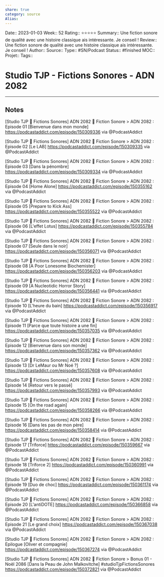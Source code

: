 ```yaml
---
share: true 
category: source
Alias:
---
```

Date:: 2023-01-03
Week:: 52
Rating:: ⭐⭐⭐⭐⭐
Summary:: Une fiction sonore de qualité avec une histoire classique ais intéressante. Je conseil !
Review:: Une fiction sonore de qualité avec une histoire classique ais intéressante. Je conseil !
Author::
Source:: 
Type:: #SN/Podcast 
Status:: #finished 
MOC::
Projet:: 
Tags:: 

# Studio TJP - Fictions Sonores - ADN 2082


***

## Notes


[Studio TJP 💊 Fictions Sonores] ADN 2082 🧬 Fiction Sonore > ADN 2082 : Episode 01 [Bienvenue dans mon monde] 
https://podcastaddict.com/episode/150309336 via @PodcastAddict

[Studio TJP 💊 Fictions Sonores] ADN 2082 🧬 Fiction Sonore > ADN 2082 : Episode 02 [Le LAB] 
https://podcastaddict.com/episode/150309335 via @PodcastAddict

[Studio TJP 💊 Fictions Sonores] ADN 2082 🧬 Fiction Sonore > ADN 2082 : Episode 03 [Dans la pénombre] 
https://podcastaddict.com/episode/150309334 via @PodcastAddict

[Studio TJP 💊 Fictions Sonores] ADN 2082 🧬 Fiction Sonore > ADN 2082 : Episode 04 [Home Alone] 
https://podcastaddict.com/episode/150355162 via @PodcastAddict

[Studio TJP 💊 Fictions Sonores] ADN 2082 🧬 Fiction Sonore > ADN 2082 : Episode 05 [Prepare to Kick Ass] 
https://podcastaddict.com/episode/150355522 via @PodcastAddict

[Studio TJP 💊 Fictions Sonores] ADN 2082 🧬 Fiction Sonore > ADN 2082 : Episode 06 [L'effet Lotus] 
https://podcastaddict.com/episode/150355784 via @PodcastAddict

[Studio TJP 💊 Fictions Sonores] ADN 2082 🧬 Fiction Sonore > ADN 2082 : Episode 07 [Seule dans le noir] 
https://podcastaddict.com/episode/150356071 via @PodcastAddict

[Studio TJP 💊 Fictions Sonores] ADN 2082 🧬 Fiction Sonore > ADN 2082 : Episode 08 [A Poor Lonesome Biochemister] 
https://podcastaddict.com/episode/150356203 via @PodcastAddict

[Studio TJP 💊 Fictions Sonores] ADN 2082 🧬 Fiction Sonore > ADN 2082 : Episode 09 [A Nucleotidic Horror Story] 
https://podcastaddict.com/episode/150356441 via @PodcastAddict

[Studio TJP 💊 Fictions Sonores] ADN 2082 🧬 Fiction Sonore > ADN 2082 : Episode 10 [L'heure du bain] 
https://podcastaddict.com/episode/150356917 via @PodcastAddict


[Studio TJP 💊 Fictions Sonores] ADN 2082 🧬 Fiction Sonore > ADN 2082 : Episode 11 [Parce que toute histoire a une fin] 
https://podcastaddict.com/episode/150357035 via @PodcastAddict

[Studio TJP 💊 Fictions Sonores] ADN 2082 🧬 Fiction Sonore > ADN 2082 : Episode 12 [Bienvenue dans son monde] 
https://podcastaddict.com/episode/150357362 via @PodcastAddict

[Studio TJP 💊 Fictions Sonores] ADN 2082 🧬 Fiction Sonore > ADN 2082 : Episode 13 [Dr LeMaur ou Mr Noé ?] 
https://podcastaddict.com/episode/150357608 via @PodcastAddict

[Studio TJP 💊 Fictions Sonores] ADN 2082 🧬 Fiction Sonore > ADN 2082 : Episode 14 [Retour vers le passé] 
https://podcastaddict.com/episode/150357993 via @PodcastAddict

[Studio TJP 💊 Fictions Sonores] ADN 2082 🧬 Fiction Sonore > ADN 2082 : Episode 15 [On the road again] 
https://podcastaddict.com/episode/150358266 via @PodcastAddict

[Studio TJP 💊 Fictions Sonores] ADN 2082 🧬 Fiction Sonore > ADN 2082 : Episode 16 [Dans les pas de mon père] 
https://podcastaddict.com/episode/150358414 via @PodcastAddict

[Studio TJP 💊 Fictions Sonores] ADN 2082 🧬 Fiction Sonore > ADN 2082 : Episode 17 [Triforce] 
https://podcastaddict.com/episode/150359667 via @PodcastAddict

[Studio TJP 💊 Fictions Sonores] ADN 2082 🧬 Fiction Sonore > ADN 2082 : Episode 18 [Triforce 2] 
https://podcastaddict.com/episode/150360991 via @PodcastAddict

[Studio TJP 💊 Fictions Sonores] ADN 2082 🧬 Fiction Sonore > ADN 2082 : Episode 19 [Duo de choc] 
https://podcastaddict.com/episode/150361174 via @PodcastAddict

[Studio TJP 💊 Fictions Sonores] ADN 2082 🧬 Fiction Sonore > ADN 2082 : Episode 20 [L'antiDOTE] 
https://podcastaddict.com/episode/150366858 via @PodcastAddict

[Studio TJP 💊 Fictions Sonores] ADN 2082 🧬 Fiction Sonore > ADN 2082 : Episode 21 [Le grand choix] 
https://podcastaddict.com/episode/150367038 via @PodcastAddict

[Studio TJP 💊 Fictions Sonores] ADN 2082 🧬 Fiction Sonore > ADN 2082 : Epilogue [Oliver et compagnie] 
https://podcastaddict.com/episode/150367274 via @PodcastAddict

[Studio TJP 💊 Fictions Sonores] ADN 2082 🧬 Fiction Sonore > Bonus 01 - Noël 2086 [Dans la Peau de John Malkovitche] #studioTjpFictionsSonores 
https://podcastaddict.com/episode/150372821 via @PodcastAddict
